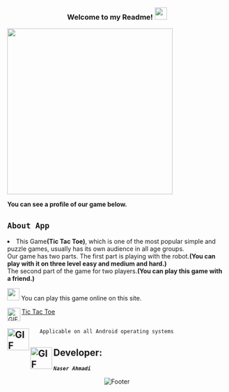 
 <h3 align="center">
  
  Welcome to my Readme!
  <img src="https://media.giphy.com/media/hvRJCLFzcasrR4ia7z/giphy.gif" width="28">

</h3>

<img src="https://encrypted-tbn0.gstatic.com/images?q=tbn:ANd9GcS9tmaNTwDR2EHWDXM-dPEgscQvu8LKQ_K_8TjhImP-WJ05d6aZDhalNZpcnaMpDNjlEQ&usqp=CAU" width="380">

<p><strong>You can see a profile of our game below.</strong></p>

## <code><strong>About App</strong></code> ##

<p><li>This Game<strong>(Tic Tac Toe)</strong>, which is one of the most popular simple and puzzle games, usually has its own audience in all age groups.<br>
Our game has two parts. The first part is playing with the robot.<strong>(You can play with it on three level easy and medium and hard.)</strong><br>
The second part of the game for two players.<strong>(You can play this game with a friend.)</strong><br></li></p>


<p><img src="https://sitek.ir/wp-content/uploads/2019/10/screencapture-identity-flickr-sign-up-2019-09-23-14_17_41.png" width="28">    You can play this game online on this site.</p>
 <img align="left" alt="GIF" height="30px" src="https://bartvwezel.nl/wp-content/uploads/2020/09/ezgif.com-video-to-gif-8.gif"/>
 
[Tic Tac Toe](https://tic-tac-toe.com/)

## <img align="left" alt="GIF" height="50px" src="https://www.toptimenet.com/images/setting.gif"/>  
  <ul>
        
       Applicable on all Android operating systems
          
  </ul>











 
## <img align="left" alt="GIF" height="50px" src="https://cdn.dribbble.com/users/2131993/screenshots/4948736/thoughtworks-gif_dribbble.gif"/>    Developer:

   <code><em><strong>Naser Ahmadi</strong></em></code>
          
          
           
<div align="center">
  <img src="https://readme-typing-svg.herokuapp.com?font=Dancing+Script&size=30&color=F38F02&center=true&vCenter=true&width=300&height=50&lines=Thanks+for+your+visit!;Have+a+nice+day!;" alt="Footer"></img>
  </div>
